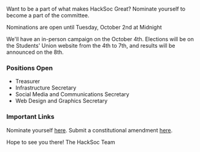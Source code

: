 Want to be a part of what makes HackSoc Great? Nominate yourself to become a part of the committee.

Nominations are open until Tuesday, October 2nd at Midnight

We'll have an in-person campaign on the October 4th. Elections will be on the Students' Union website from the 4th to 7th, and results will be announced on the 8th.

### Positions Open
- Treasurer
- Infrastructure Secretary
- Social Media and Communications Secretary
- Web Design and Graphics Secretary


### Important Links

Nominate yourself [here](https://goo.gl/forms/yl3U8Mv98hKMnIde2). 
Submit a constitutional amendment [here](https://goo.gl/forms/FXq1XlJyMbhrDPMG2).

Hope to see you there! 
The HackSoc Team